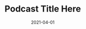 ---
title: "Podcast Title Here"
episode: 1
date: 2021-04-01
anchor_id: "link-to-anchor"
dark: true
---